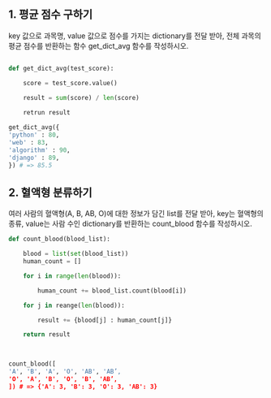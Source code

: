 
## 1. 평균 점수 구하기

key 값으로 과목명, value 값으로 점수를 가지는 dictionary를 전달 받아, 전체 과목의
평균 점수를 반환하는 함수 get_dict_avg 함수를 작성하시오.

```python

def get_dict_avg(test_score):

    score = test_score.value()
    
    result = sum(score) / len(score)

    retrun result

get_dict_avg({
'python' : 80,
'web' : 83,
'algorithm' : 90,
'django' : 89,
}) # => 85.5
```





## 2. 혈액형 분류하기


여러 사람의 혈액형(A, B, AB, O)에 대한 정보가 담긴 list를 전달 받아, key는 혈액형의
종류, value는 사람 수인 dictionary를 반환하는 count_blood 함수를 작성하시오.


```python
def count_blood(blood_list):

    blood = list(set(blood_list))
    human_count = []

    for i in range(len(blood)):

        human_count += blood_list.count(blood[i])

    for j in reange(len(blood)):

        result += {blood[j] : human_count[j]}

    return result

    

count_blood([
'A', 'B', 'A', 'O', 'AB', 'AB’,
'O', 'A', 'B', 'O', 'B', 'AB’,
]) # => {'A': 3, 'B': 3, 'O': 3, 'AB': 3}
```



